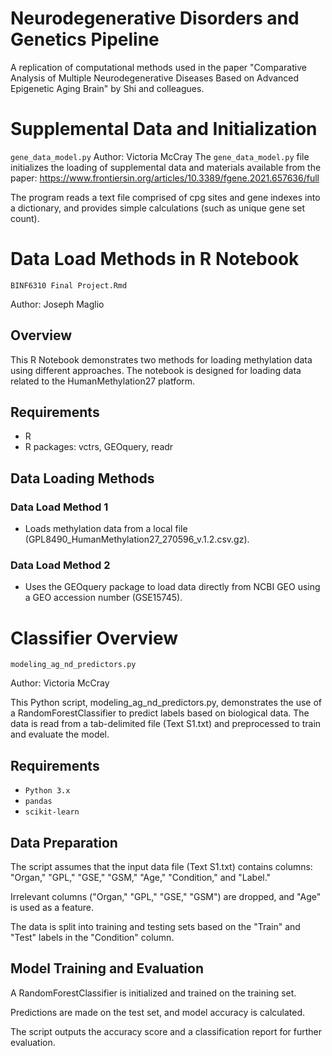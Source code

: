 # Neurodegenerative Disorders and Genetics Pipeline
A replication of computational methods used in the paper "Comparative Analysis of Multiple Neurodegenerative Diseases Based on Advanced Epigenetic Aging Brain" by Shi and colleagues.

# Supplemental Data and Initialization
`gene_data_model.py` 
Author: Victoria McCray
The `gene_data_model.py` file initializes the loading of supplemental data and materials available from the paper: https://www.frontiersin.org/articles/10.3389/fgene.2021.657636/full

The program reads a text file comprised of cpg sites and gene indexes into a dictionary, and provides simple calculations (such as unique gene set count).


# Data Load Methods in R Notebook
`BINF6310 Final Project.Rmd`

Author: Joseph Maglio

## Overview
This R Notebook demonstrates two methods for loading methylation data using different approaches. The notebook is designed for loading data related to the HumanMethylation27 platform.

## Requirements
- R
- R packages: vctrs, GEOquery, readr

## Data Loading Methods
### Data Load Method 1
- Loads methylation data from a local file (GPL8490_HumanMethylation27_270596_v.1.2.csv.gz).

### Data Load Method 2
- Uses the GEOquery package to load data directly from NCBI GEO using a GEO accession number (GSE15745).


# Classifier Overview
`modeling_ag_nd_predictors.py`

Author: Victoria McCray

This Python script, modeling_ag_nd_predictors.py, demonstrates the use of a RandomForestClassifier to predict labels based on biological data. The data is read from a tab-delimited file (Text S1.txt) and preprocessed to train and evaluate the model.

## Requirements
- `Python 3.x`
- `pandas`
- `scikit-learn`

## Data Preparation
The script assumes that the input data file (Text S1.txt) contains columns: "Organ," "GPL," "GSE," "GSM," "Age," "Condition," and "Label."

Irrelevant columns ("Organ," "GPL," "GSE," "GSM") are dropped, and "Age" is used as a feature.

The data is split into training and testing sets based on the "Train" and "Test" labels in the "Condition" column.

## Model Training and Evaluation
A RandomForestClassifier is initialized and trained on the training set.

Predictions are made on the test set, and model accuracy is calculated.

The script outputs the accuracy score and a classification report for further evaluation.
